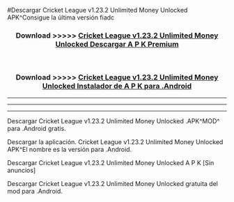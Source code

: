 #Descargar Cricket League v1.23.2 Unlimited Money Unlocked  APK^Consigue la última versión fiadc



<div align="center">
<h3>Download >>>>> <a href="https://es-sites.web.app/?es= Cricket League v1.23.2 Unlimited Money Unlocked ">Cricket League v1.23.2 Unlimited Money Unlocked  Descargar A P K Premium</a></h3><br>

<h3>Download >>>>> <a href="https://es-sites.web.app/?es= Cricket League v1.23.2 Unlimited Money Unlocked ">Cricket League v1.23.2 Unlimited Money Unlocked  Instalador de A P K para .Android</a></h3>
</div>


----------------------------------------------------------

----------------------------------------------------------

----------------------------------------------------------

Descargar Cricket League v1.23.2 Unlimited Money Unlocked  .APK^MOD^ para .Android gratis.

Descargar la aplicación. Cricket League v1.23.2 Unlimited Money Unlocked  APK^El nombre es la versión para .Android.

Descargar Cricket League v1.23.2 Unlimited Money Unlocked  A P K [Sin anuncios]

Descargar Cricket League v1.23.2 Unlimited Money Unlocked  gratuita del mod para .Android.